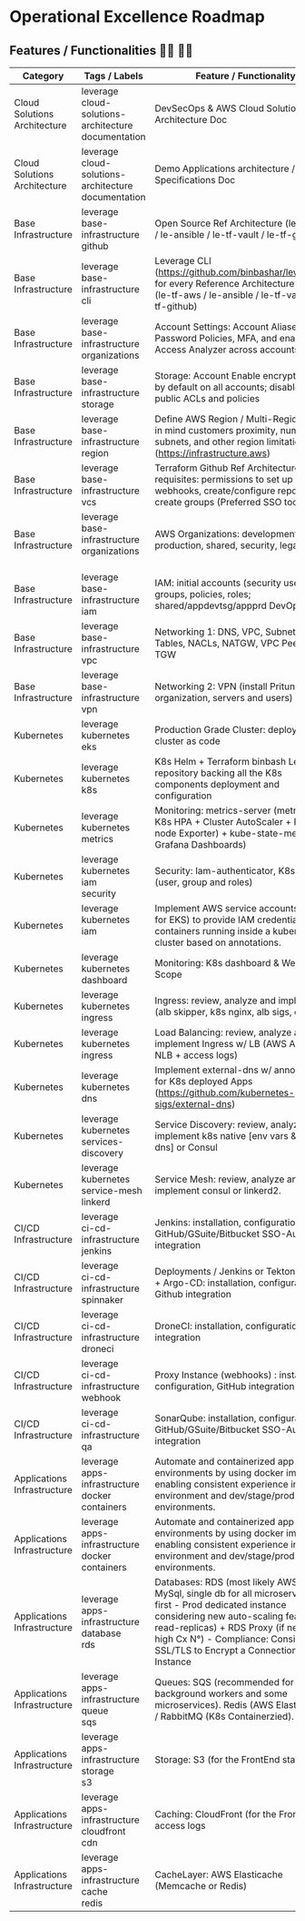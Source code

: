 # Operational Excellence Roadmap
## Features / Functionalities 👨‍💻 💯🥇

| Category                                | Tags / Labels                                             | <div style="width:320px">Feature / Functionality</div>                                                                                                                                                                                                                                                                       | Status  | Doc |
| --------------------------------------- | --------------------------------------------------------- | ---------------------------------------------------------------------------------------------------------------------------------------------------------------------------------------------------------------------------------------------------------------------------------------------------------------------------- | ------- | --- |
| Cloud<br>Solutions<br>Architecture      | leverage<br>cloud-solutions-architecture<br>documentation | <div style="width:320px">DevSecOps & AWS Cloud Solutions Architecture Doc</div>                                                                                                                                                                                                                                              | ✅       | ✅ |
| Cloud<br>Solutions<br>Architecture      | leverage<br>cloud-solutions-architecture<br>documentation | <div style="width:320px">Demo Applications architecture / Services Specifications Doc</div>                                                                                                                                                                                                                                  | 2021 Q1 | ❌ |
| Base<br>Infrastructure                  | leverage<br>base-infrastructure<br>github<br>             | <div style="width:320px">Open Source Ref Architecture (le-tf-aws / le-ansible / le-tf-vault / le-tf-github)</div>                                                                                                                                                                                            | 2021 Q2 | ❌ |
| Base<br>Infrastructure                  | leverage<br>base-infrastructure<br>cli<br>                | <div style="width:320px">Leverage CLI (https://github.com/binbashar/leverage) for every Reference Architecture Repo (le-tf-aws / le-ansible / le-tf-vault / le-tf-github)</div>                                                                                                                              | 2021 Q2 | ❌ |
| Base<br>Infrastructure                  | leverage<br>base-infrastructure<br>organizations<br>      | <div style="width:320px">Account Settings: Account Aliases and Password Policies, MFA, and enable IAM Access Analyzer across accounts.</div>                                                                                                                                                                                 | ✅       | ❌ |
| Base<br>Infrastructure                  | leverage<br>base-infrastructure<br>storage<br>            | <div style="width:320px">Storage: Account Enable encrypted EBS by default on all accounts; disable S3 public ACLs and policies</div>                                                                                                                                                                                         | ✅       | ❌ |
| Base<br>Infrastructure                  | leverage<br>base-infrastructure<br>region                 | <div style="width:320px">Define AWS Region / Multi-Region: keep in mind customers proximity, number of subnets, and other region limitations (https://infrastructure.aws)</div>                                                                                                                                              | ✅       | ❌ |
| Base<br>Infrastructure                  | leverage<br>base-infrastructure<br>vcs                    | <div style="width:320px">Terraform Github Ref Architecture / Pre-requisites: permissions to set up webhooks, create/configure repositories, create groups (Preferred SSO tool)</div>                                                                                                                                         | 2021 Q2 | ❌ |
| Base<br>Infrastructure                  | leverage<br>base-infrastructure<br>organizations<br><br>  | <div style="width:320px">AWS Organizations: development/stage, production, shared, security, legacy</div>                                                                                                                                                                                                                    | ✅       | ✅ |
| Base<br>Infrastructure                  | leverage<br>base-infrastructure<br>iam                    | <div style="width:320px">IAM: initial accounts (security users, groups, policies, roles; shared/appdevtsg/appprd DevOps role)</div>                                                                                                                                                                                          | ✅       | ✅ |
| Base<br>Infrastructure                  | leverage<br>base-infrastructure<br>vpc                    | <div style="width:320px">Networking 1: DNS, VPC, Subnets, Route Tables, NACLs, NATGW, VPC Peering or TGW</div>                                                                                                                                                                                                               | ✅       | ❌ |
| Base<br>Infrastructure                  | leverage<br>base-infrastructure<br>vpn                    | <div style="width:320px">Networking 2: VPN (install Pritunl, create organization, servers and users)</div>                                                                                                                                                                                                                   | ✅       | ❌ |
| Kubernetes                              | leverage<br>kubernetes<br>eks                             | <div style="width:320px">Production Grade Cluster: deploy EKS cluster as code</div>                                                                                                                                                                                                                                          | ✅       | ❌ |
| Kubernetes                              | leverage<br>kubernetes<br>k8s                             | <div style="width:320px">K8s Helm + Terraform binbash Leverage repository backing all the K8s components deployment and configuration</div>                                                                                                                                                                                   | ✅       | ❌ |
| Kubernetes                              | leverage<br>kubernetes<br>metrics                         | <div style="width:320px">Monitoring: metrics-server (metrics for K8s HPA + Cluster AutoScaler + Prom node Exporter) + kube-state-metrics (for Grafana Dashboards)</div>                                                                                                                                                       | 2021 Q2 | ❌ |
| Kubernetes                              | leverage<br>kubernetes<br>iam<br>security                 | <div style="width:320px">Security: Iam-authenticator, K8s RBAC (user, group and roles)</div>                                                                                                                                                                                                                                 | ✅       | ❌ |
| Kubernetes                              | leverage<br>kubernetes<br>iam<br><br>                     | <div style="width:320px">Implement AWS service accounts (IRSA for EKS) to provide IAM credentials to containers running inside a kubernetes cluster based on annotations.</div>                                                                                                                                              | ✅       | ❌ |
| Kubernetes                              | leverage<br>kubernetes<br>dashboard                       | <div style="width:320px">Monitoring: K8s dashboard & Weave Scope</div>                                                                                                                                                                                                                                                       | ✅       | ❌ |
| Kubernetes                              | leverage<br>kubernetes<br>ingress<br>                     | <div style="width:320px">Ingress: review, analyze and implement (alb skipper, k8s nginx, alb sigs, etc)</div>                                                                                                                                                                                                                | ✅       | ❌ |
| Kubernetes                              | leverage<br>kubernetes<br>ingress<br>                     | <div style="width:320px">Load Balancing: review, analyze and implement Ingress w/ LB (AWS ALB or NLB + access logs)</div>                                                                                                                                                                                                    | ✅       | ❌ |
| Kubernetes                              | leverage<br>kubernetes<br>dns                             | <div style="width:320px">Implement external-dns w/ annotations for K8s deployed Apps (https://github.com/kubernetes-sigs/external-dns)</div>                                                                                                                                                                                 | ✅       | ❌ |
| Kubernetes                              | leverage<br>kubernetes<br>services-discovery              | <div style="width:320px">Service Discovery: review, analyze and implement k8s native \[env vars & core-dns\] or Consul</div>                                                                                                                                                                                                 | 2021 Q3 | ❌ |
| Kubernetes                              | leverage<br>kubernetes<br>service-mesh<br>linkerd         | <div style="width:320px">Service Mesh: review, analyze and implement consul or linkerd2.</div>                                                                                                                                                                                                                               | 2021 Q3 | ❌ |
| CI/CD<br>Infrastructure                 | leverage<br>ci-cd-infrastructure<br>jenkins               | <div style="width:320px">Jenkins: installation, configuration, GitHub/GSuite/Bitbucket SSO-Auth integration</div>                                                                                                                                                                                                            | ✅       | ❌ |
| CI/CD<br>Infrastructure                 | leverage<br>ci-cd-infrastructure<br>spinnaker             | <div style="width:320px">Deployments / Jenkins or Tekton Pipelines + Argo-CD: installation, configuration, Github integration</div>                                                                                                                                                                                          | 2021 Q3 | ❌ |
| CI/CD<br>Infrastructure                 | leverage<br>ci-cd-infrastructure<br>droneci               | <div style="width:320px">DroneCI: installation, configuration, Github integration</div>                                                                                                                                                                                                                                      | 2021 Q4 | ❌ |
| CI/CD<br>Infrastructure                 | leverage<br>ci-cd-infrastructure<br>webhook<br>           | <div style="width:320px">Proxy Instance (webhooks) : installation, configuration, GitHub integration</div>                                                                                                                                                                                                                   | 2021 Q4 | ❌ |
| CI/CD<br>Infrastructure                 | leverage<br>ci-cd-infrastructure<br>qa<br>                | <div style="width:320px">SonarQube: installation, configuration, GitHub/GSuite/Bitbucket SSO-Auth integration</div>                                                                                                                                                                                                          | 2021 Q4 | ❌ |
| Applications<br>Infrastructure          | leverage<br>apps-infrastructure<br>docker<br>containers   | <div style="width:320px">Automate and containerized app environments by using docker images, enabling consistent experience in local environment and dev/stage/prod Cloud environments.</div>                                                                                                                                | ✅       | ❌ |
| Applications<br>Infrastructure          | leverage<br>apps-infrastructure<br>docker<br>containers   | <div style="width:320px">Automate and containerized app environments by using docker images, enabling consistent experience in local environment and dev/stage/prod Cloud environments.</div>                                                                                                                                | ✅       | ❌ |
| Applications<br>Infrastructure          | leverage<br>apps-infrastructure<br>database<br>rds        | <div style="width:320px">Databases: RDS (most likely AWS Aurora MySql, single db for all microservices at first - Prod dedicated instance considering new auto-scaling feature and read-replicas) + RDS Proxy (if needed for high Cx N°) - Compliance: Consider using SSL/TLS to Encrypt a Connection to a DB Instance</div> | ✅       | ❌ |
| Applications<br>Infrastructure          | leverage<br>apps-infrastructure<br>queue<br>sqs<br>       | <div style="width:320px">Queues: SQS (recommended for background workers and some microservices). Redis (AWS ElasticCache) / RabbitMQ (K8s Containerzied).</div>                                                                                                                                                             | ✅       | ❌ |
| Applications<br>Infrastructure          | leverage<br>apps-infrastructure<br>storage<br>s3          | <div style="width:320px">Storage: S3 (for the FrontEnd statics)</div>                                                                                                                                                                                                                                                        | ✅       | ❌ |
| Applications<br>Infrastructure          | leverage<br>apps-infrastructure<br>cloudfront<br>cdn      | <div style="width:320px">Caching: CloudFront (for the FrontEnd) w/ access logs</div>                                                                                                                                                                                                                                         | ✅       | ❌ |
| Applications<br>Infrastructure          | leverage<br>apps-infrastructure<br>cache<br>redis         | <div style="width:320px">CacheLayer: AWS Elasticache (Memcache or Redis)</div>                                                                                                                                                                                                                                               | ✅       | ❌ |
